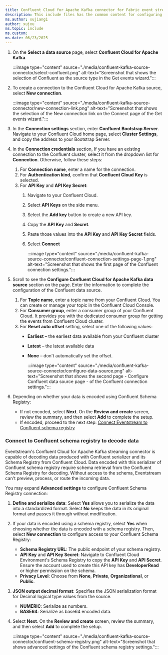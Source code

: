 ```yaml
---
title: Confluent Cloud for Apache Kafka connector for Fabric event streams
description: This include files has the common content for configuring Confluent Cloud for Apache Kafka connector for Fabric event streams and Real-Time hub. 
ms.author: xujiang1
author: xujxu 
ms.topic: include
ms.custom:
ms.date: 06/23/2025
---
```


1. On the **Select a data source** page, select **Confluent Cloud for Apache Kafka**. 

    :::image type="content" source="./media/confluent-kafka-source-connector/select-confluent.png" alt-text="Screenshot that shows the selection of Confluent as the source type in the Get events wizard.":::
1. To create a connection to the Confluent Cloud for Apache Kafka source, select **New connection**.

    :::image type="content" source="./media/confluent-kafka-source-connector/new-connection-link.png" alt-text="Screenshot that shows the selection of the New connection link on the Connect page of the Get events wizard.":::    
1. In the **Connection settings** section, enter **Confluent Bootstrap Server**. Navigate to your Confluent Cloud home page, select **Cluster Settings**, and copy the address to your Bootstrap Server.      
1. In the **Connection credentials** section, If you have an existing connection to the Confluent cluster, select it from the dropdown list for **Connection**. Otherwise, follow these steps: 
    1. For **Connection name**, enter a name for the connection. 
    1. For **Authentication kind**, confirm that **Confluent Cloud Key** is selected. 
    1. For **API Key** and **API Key Secret**: 
        1. Navigate to your Confluent Cloud.
        1. Select **API Keys** on the side menu. 
        1. Select the **Add key** button to create a new API key. 
        1. Copy the **API Key** and **Secret**. 
        1. Paste those values into the **API Key** and **API Key Secret** fields. 
        1. Select **Connect**

            :::image type="content" source="./media/confluent-kafka-source-connector/confluent-connection-settings-page-1.png" alt-text="Screenshot that shows the first page of the Confluent connection settings.":::        
1. Scroll to see the **Configure Confluent Cloud for Apache Kafka data source** section on the page. Enter the information to complete the configuration of the Confluent data source. 
    1. For **Topic name**, enter a topic name from your Confluent Cloud. You can create or manage your topic in the Confluent Cloud Console. 
    1. For **Consumer group**, enter a consumer group of your Confluent Cloud. It provides you with the dedicated consumer group for getting the events from Confluent Cloud cluster. 
    1. For **Reset auto offset** setting, select one of the following values: 
        - **Earliest** – the earliest data available from your Confluent cluster
        - **Latest** – the latest available data
        - **None** – don't automatically set the offset. 

            :::image type="content" source="./media/confluent-kafka-source-connector/configure-data-source.png" alt-text="Screenshot that shows the second page - Configure Confluent data source page - of the Confluent connection settings."::: 
1. Depending on whether your data is encoded using Confluent Schema Registry:
   - If not encoded, select **Next**. On the **Review and create** screen, review the summary, and then select **Add** to complete the setup.
   - If encoded, proceed to the next step: [Connect Eventstream to Confluent schema registry](#connect-eventstream-to-confluent-schema-registry)

### Connect to Confluent schema registry to decode data
Eventstream's Confluent Cloud for Apache Kafka streaming connector is capable of decoding data produced with Confluent serializer and its Schema Registry from Confluent Cloud. Data encoded with this serializer of Confluent schema registry require schema retrieval from the Confluent Schema Registry for decoding. Without access to the schema, Eventstream can't preview, process, or route the incoming data. 

You may expand **Advanced settings** to configure Confluent Schema Registry connection:

1. **Define and serialize data**: Select **Yes** allows you to serialize the data into a standardized format. Select **No** keeps the data in its original format and passes it through without modification.
1. If your data is encoded using a schema registry, select **Yes** when choosing whether the data is encoded with a schema registry. Then, select **New connection** to configure access to your Confluent Schema Registry:
    - **Schema Registry URL**: The public endpoint of your schema registry.
    - **API Key** and **API Key Secret**: Navigate to Confluent Cloud Environment's Schema Registry to copy the **API Key** and **API Secret**. Ensure the account used to create this API key has **DeveloperRead** or higher permission on the schema. 
    - **Privacy Level**: Choose from **None**, **Private**, **Organizational**, or **Public**.
1. **JSON output decimal format**: Specifies the JSON serialization format for Decimal logical type values from the source.
    - **NUMERIC**: Serialize as numbers.
    - **BASE64**: Serialize as base64 encoded data.
1. Select **Next**. On the **Review and create** screen, review the summary, and then select **Add** to complete the setup.

    :::image type="content" source="./media/confluent-kafka-source-connector/confluent-schema-registry.png" alt-text="Screenshot that shows advanced settings of the Confluent schema registry settings.":::  
    
